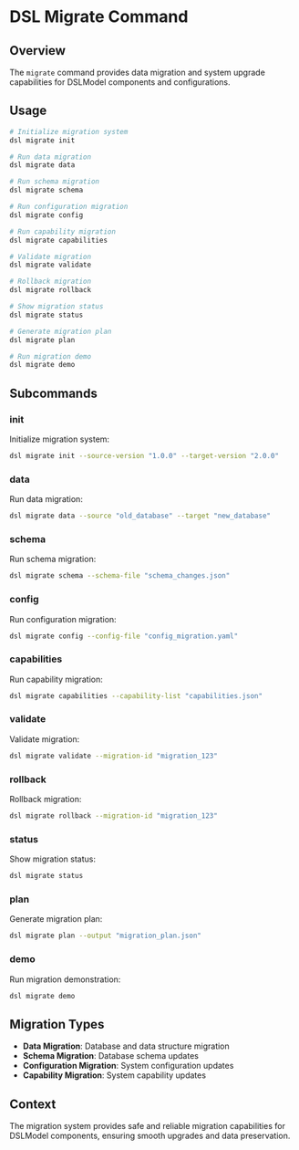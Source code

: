 # DSL Migrate Command

## Overview
The `migrate` command provides data migration and system upgrade capabilities for DSLModel components and configurations.

## Usage
```bash
# Initialize migration system
dsl migrate init

# Run data migration
dsl migrate data

# Run schema migration
dsl migrate schema

# Run configuration migration
dsl migrate config

# Run capability migration
dsl migrate capabilities

# Validate migration
dsl migrate validate

# Rollback migration
dsl migrate rollback

# Show migration status
dsl migrate status

# Generate migration plan
dsl migrate plan

# Run migration demo
dsl migrate demo
```

## Subcommands

### init
Initialize migration system:
```bash
dsl migrate init --source-version "1.0.0" --target-version "2.0.0"
```

### data
Run data migration:
```bash
dsl migrate data --source "old_database" --target "new_database"
```

### schema
Run schema migration:
```bash
dsl migrate schema --schema-file "schema_changes.json"
```

### config
Run configuration migration:
```bash
dsl migrate config --config-file "config_migration.yaml"
```

### capabilities
Run capability migration:
```bash
dsl migrate capabilities --capability-list "capabilities.json"
```

### validate
Validate migration:
```bash
dsl migrate validate --migration-id "migration_123"
```

### rollback
Rollback migration:
```bash
dsl migrate rollback --migration-id "migration_123"
```

### status
Show migration status:
```bash
dsl migrate status
```

### plan
Generate migration plan:
```bash
dsl migrate plan --output "migration_plan.json"
```

### demo
Run migration demonstration:
```bash
dsl migrate demo
```

## Migration Types
- **Data Migration**: Database and data structure migration
- **Schema Migration**: Database schema updates
- **Configuration Migration**: System configuration updates
- **Capability Migration**: System capability updates

## Context
The migration system provides safe and reliable migration capabilities for DSLModel components, ensuring smooth upgrades and data preservation. 